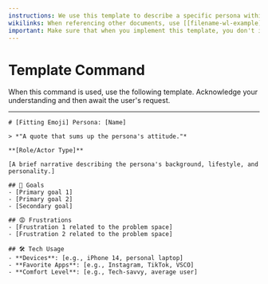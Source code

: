 ```yaml
---
instructions: We use this template to describe a specific persona within the project. A persona is a fictional character created to represent a user type that might use a site, brand, or product in a similar way. Personas are useful in considering the goals, desires, and limitations of users in order to help guide decisions about a service, product or interaction space such as features, interactions, and visual design of a website.
wikilinks: When referencing other documents, use [[filename-wl-example]] format. Do not include the file extension or path.
important: Make sure that when you implement this template, you don't include these instructions or any other front matter from this template in your work. Output should always and only be the markdown part outside of the front matter.
---
```

# Template Command

When this command is used, use the following template. Acknowledge your understanding and then await the user's request.

---

````````````
# [Fitting Emoji] Persona: [Name]

> *"A quote that sums up the persona's attitude."*

**[Role/Actor Type]**

[A brief narrative describing the persona's background, lifestyle, and personality.]

## 🎯 Goals
- [Primary goal 1]
- [Primary goal 2]
- [Secondary goal]

## 😡 Frustrations
- [Frustration 1 related to the problem space]
- [Frustration 2 related to the problem space]

## 🛠️ Tech Usage
- **Devices**: [e.g., iPhone 14, personal laptop]
- **Favorite Apps**: [e.g., Instagram, TikTok, VSCO]
- **Comfort Level**: [e.g., Tech-savvy, average user]
````````````
